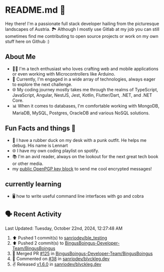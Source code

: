 # README.md 🚀

Hey there! I'm a passionate full stack developer hailing from the picturesque landscapes of Austria. 🏞️
Although I mostly use Gitlab at my job you can still sometimes find me contributing to open source projects or work on my own stuff here on Github :)

## About Me

- 🧑‍💻 I'm a tech enthusiast who loves crafting web and mobile applications or even working with Microcontrollers like Arduino.
- 💼 Currently, I'm engaged in a wide array of technologies, always eager to explore the next challenge.
- 🌐 My coding journey mostly takes me through the realms of TypeScript, JavaScript, Angular, NestJS, Jest, Kotlin, Flutter/Dart, .NET, and .NET Core.
- 📊 When it comes to databases, I'm comfortable working with MongoDB, MariaDB, MySQL, Postgres, OracleDB and various NoSQL solutions.

## Fun Facts and things 🌟
- 🦆 I have a rubber duck on my desk with a punk outfit. He helps me debug. His name is Lennart
- 🌐 I have my own coding playlist on spotify.
- 📚 I'm an avid reader, always on the lookout for the next great tech book or other media.
- my <a href="https://raw.githubusercontent.com/sanriodev/sanriodev/main/key.gpg" target="_blank">public OpenPGP key block</a> to send me cool encrypted messages!

## currently learning
- 🖥 how to write useful command line interfaces with go and cobra 

## 🗣 Recent Activity

<!--RECENT_ACTIVITY:last_update-->
Last Updated: Tuesday, October 22nd, 2024, 12:27:48 AM
<!--RECENT_ACTIVITY:last_update_end-->
<!--RECENT_ACTIVITY:start-->
1. ⬆️ Pushed 1 commit(s) to [sanriodev/ble_testing](https://github.com/sanriodev/ble_testing)<br>
2. ⬆️ Pushed 2 commit(s) to [BingusBoingus-Developer-Team/BingusBoingus](https://github.com/BingusBoingus-Developer-Team/BingusBoingus)<br>
3. 🎉 Merged PR [#125](https://github.com/BingusBoingus-Developer-Team/BingusBoingus/pull/125) in [BingusBoingus-Developer-Team/BingusBoingus](https://github.com/BingusBoingus-Developer-Team/BingusBoingus)<br>
4. 💬 Commented on [#38](https://github.com/sanriodev/blvckleg.dev/pull/38#issuecomment-2421705713) in [sanriodev/blvckleg.dev](https://github.com/sanriodev/blvckleg.dev)<br>
5. ✌️ Released [v1.6.0](https://github.com/sanriodev/blvckleg.dev/releases/tag/v1.6.0) in [sanriodev/blvckleg.dev](https://github.com/sanriodev/blvckleg.dev)<br>
<!--RECENT_ACTIVITY:end-->
